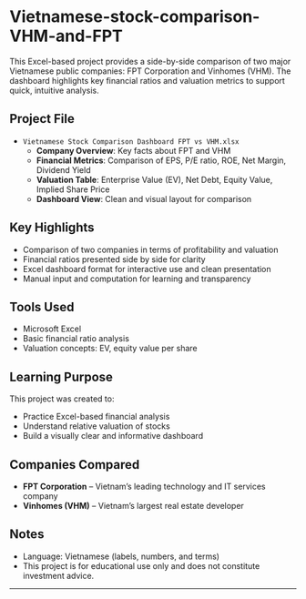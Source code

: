 # Vietnamese-stock-comparison-VHM-and-FPT
This Excel-based project provides a side-by-side comparison of two major Vietnamese public companies: FPT Corporation and Vinhomes (VHM). The dashboard highlights key financial ratios and valuation metrics to support quick, intuitive analysis.

## Project File
- `Vietnamese Stock Comparison Dashboard FPT vs VHM.xlsx`
  - **Company Overview**: Key facts about FPT and VHM  
  - **Financial Metrics**: Comparison of EPS, P/E ratio, ROE, Net Margin, Dividend Yield  
  - **Valuation Table**: Enterprise Value (EV), Net Debt, Equity Value, Implied Share Price  
  - **Dashboard View**: Clean and visual layout for comparison

## Key Highlights

- Comparison of two companies in terms of profitability and valuation  
- Financial ratios presented side by side for clarity  
- Excel dashboard format for interactive use and clean presentation  
- Manual input and computation for learning and transparency

## Tools Used

- Microsoft Excel  
- Basic financial ratio analysis  
- Valuation concepts: EV, equity value per share

## Learning Purpose

This project was created to:
- Practice Excel-based financial analysis  
- Understand relative valuation of stocks  
- Build a visually clear and informative dashboard

## Companies Compared

- **FPT Corporation** – Vietnam’s leading technology and IT services company  
- **Vinhomes (VHM)** – Vietnam’s largest real estate developer

## Notes

- Language: Vietnamese (labels, numbers, and terms)  
- This project is for educational use only and does not constitute investment advice.

---
